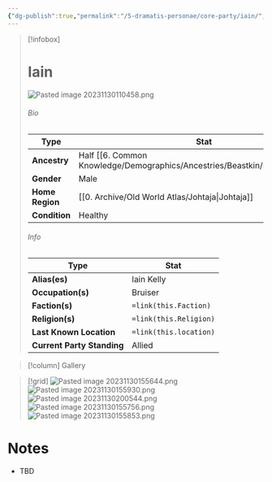 ```yaml
---
{"dg-publish":true,"permalink":"/5-dramatis-personae/core-party/iain/","noteIcon":""}
---
```



> [!infobox]
> # Iain
> ![Pasted image 20231130110458.png](/img/user/x.%20Assets/Attachments/Pasted%20image%2020231130110458.png)
> ###### Bio
> Type |  Stat |
> ---|---|
> **Ancestry** | Half [[6. Common Knowledge/Demographics/Ancestries/Beastkin/Kitsune\|Kitsune]] |
> **Gender** | Male |
> **Home Region** | [[0. Archive/Old World Atlas/Johtaja\|Johtaja]] |
> **Condition** | Healthy |
> ###### Info
> Type |  Stat |
> ---|---|
> **Alias(es)** | Iain Kelly |
> **Occupation(s)** | Bruiser |
> **Faction(s)** | `=link(this.Faction)` |
> **Religion(s)** | `=link(this.Religion)` |
> **Last Known Location** | `=link(this.location)` |
> **Current Party Standing** | Allied |

> [!column] Gallery 

>[!grid]
>![Pasted image 20231130155644.png](/img/user/x.%20Assets/Attachments/Pasted%20image%2020231130155644.png)
>![Pasted image 20231130155930.png](/img/user/x.%20Assets/Attachments/Pasted%20image%2020231130155930.png)
>![Pasted image 20231130200544.png](/img/user/x.%20Assets/Attachments/Pasted%20image%2020231130200544.png)
>![Pasted image 20231130155756.png](/img/user/x.%20Assets/Attachments/Pasted%20image%2020231130155756.png)
>![Pasted image 20231130155853.png](/img/user/x.%20Assets/Attachments/Pasted%20image%2020231130155853.png)

# Notes

- TBD

